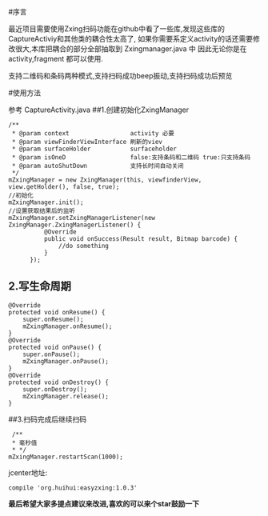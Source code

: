 
#序言

最近项目需要使用Zxing扫码功能在github中看了一些库,发现这些库的CaptureActiviy和其他类的耦合性太高了,
如果你需要系定义activity的话还需要修改很大,本库把耦合的部分全部抽取到 Zxingmanager.java 中
因此无论你是在activity,fragment 都可以使用.

支持二维码和条码两种模式,支持扫码成功beep振动,支持扫码成功后预览

#使用方法

参考 CaptureActivity.java
##1.创建初始化ZxingManager
```
/**
 * @param context                 activity 必要
 * @param viewFinderViewInterface 刷新的viev
 * @param surfaceHolder           surfaceholder
 * @param isOneD                  false:支持条码和二维码 true:只支持条码
 * @param autoShutDown            支持长时间自动关闭
 */
mZxingManager = new ZxingManager(this, viewfinderView, view.getHolder(), false, true);
//初始化
mZxingManager.init();
//设置获取结果后的监听
mZxingManager.setZxingManagerListener(new ZxingManager.ZxingManagerListener() {
          @Override
          public void onSuccess(Result result, Bitmap barcode) {
              //do something
          }
      });
```
## 2.写生命周期
```
@Override
protected void onResume() {
    super.onResume();
    mZxingManager.onResume();
}
@Override
protected void onPause() {
    super.onPause();
    mZxingManager.onPause();
}
@Override
protected void onDestroy() {
    super.onDestroy();
    mZxingManager.release();
}
```
##3.扫码完成后继续扫码
```
 /**
 * 毫秒值
 * */
mZxingManager.restartScan(1000);
```
jcenter地址: 
```
compile 'org.huihui:easyzxing:1.0.3'
```
**最后希望大家多提点建议来改进,喜欢的可以来个star鼓励一下**
